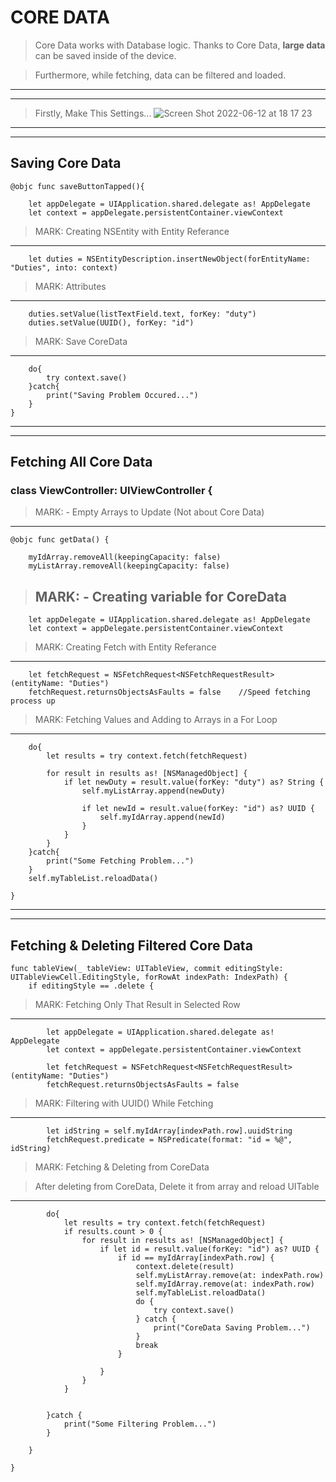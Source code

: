 # CORE DATA



> Core Data works with Database logic. Thanks to Core Data, **large data** can be saved inside of the device.

> Furthermore, while fetching, data can be filtered and loaded.
---
---
> Firstly, Make This Settings...
![Screen Shot 2022-06-12 at 18 17 23](https://user-images.githubusercontent.com/50085545/173240133-7400f622-b559-447b-8472-2c7e4c844538.png)
---
---


## Saving Core Data

    @objc func saveButtonTapped(){
        
        let appDelegate = UIApplication.shared.delegate as! AppDelegate
        let context = appDelegate.persistentContainer.viewContext
        
> MARK: Creating NSEntity with Entity Referance
---     
        let duties = NSEntityDescription.insertNewObject(forEntityName: "Duties", into: context)
        
> MARK: Attributes
---
        duties.setValue(listTextField.text, forKey: "duty")
        duties.setValue(UUID(), forKey: "id")
        
> MARK: Save CoreData
---     
        do{
            try context.save()
        }catch{
            print("Saving Problem Occured...")
        }
    }      


--- 
--- 
## Fetching All Core Data


### class ViewController: UIViewController {

> MARK: - Empty Arrays to Update (Not about Core Data)
---  

    @objc func getData() {
        
        myIdArray.removeAll(keepingCapacity: false)
        myListArray.removeAll(keepingCapacity: false)
        
        
> MARK: - Creating variable for CoreData
> ---

        let appDelegate = UIApplication.shared.delegate as! AppDelegate
        let context = appDelegate.persistentContainer.viewContext
        
> MARK: Creating Fetch with Entity Referance
---

        let fetchRequest = NSFetchRequest<NSFetchRequestResult>(entityName: "Duties")
        fetchRequest.returnsObjectsAsFaults = false    //Speed fetching process up
        
> MARK: Fetching Values and Adding to Arrays in a For Loop
---

        do{
            let results = try context.fetch(fetchRequest)
            
            for result in results as! [NSManagedObject] {
                if let newDuty = result.value(forKey: "duty") as? String {
                    self.myListArray.append(newDuty)
                    
                    if let newId = result.value(forKey: "id") as? UUID {
                        self.myIdArray.append(newId)
                    }
                }
            }
        }catch{
            print("Some Fetching Problem...")
        }
        self.myTableList.reloadData()
        
    }
   
   
--- 
--- 
## Fetching & Deleting Filtered Core Data
    
    func tableView(_ tableView: UITableView, commit editingStyle: UITableViewCell.EditingStyle, forRowAt indexPath: IndexPath) {
        if editingStyle == .delete {
        
> MARK: Fetching Only That Result in Selected Row
---

            let appDelegate = UIApplication.shared.delegate as! AppDelegate
            let context = appDelegate.persistentContainer.viewContext
            
            let fetchRequest = NSFetchRequest<NSFetchRequestResult>(entityName: "Duties")
            fetchRequest.returnsObjectsAsFaults = false
            
> MARK: Filtering with UUID() While Fetching
---

            let idString = self.myIdArray[indexPath.row].uuidString
            fetchRequest.predicate = NSPredicate(format: "id = %@", idString)
            
            
> MARK: Fetching & Deleting from CoreData

> After deleting from CoreData, Delete it from array and reload UITable
---
            do{
                let results = try context.fetch(fetchRequest)
                if results.count > 0 {
                    for result in results as! [NSManagedObject] {
                        if let id = result.value(forKey: "id") as? UUID {
                            if id == myIdArray[indexPath.row] {
                                context.delete(result)
                                self.myListArray.remove(at: indexPath.row)
                                self.myIdArray.remove(at: indexPath.row)
                                self.myTableList.reloadData()
                                do {
                                    try context.save()
                                } catch {
                                    print("CoreData Saving Problem...")
                                }
                                break
                            }
                            
                        }
                    }
                }
               
                
            }catch {
                print("Some Filtering Problem...")
            }
              
        }
        
    }
    
